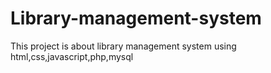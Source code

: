 # Library-management-system
This project is about library management system using html,css,javascript,php,mysql
